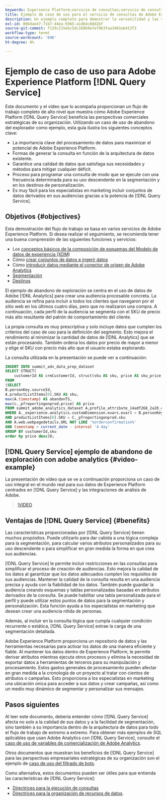 ```yaml
---
keywords: Experience Platform;servicio de consultas;servicio de consultas;consulta
title: Ejemplo de caso de uso para el servicio de consultas de Adobe Experience Platform
description: Un ejemplo completo para demostrar la versatilidad y las ventajas del servicio de consultas de Adobe Experience Platform.
exl-id: 00bdae47-71b7-44ea-9365-a1d64c88d2bf
source-git-commit: f129c215ebc5dc169b9a7ef9b3faa3463ab413f3
workflow-type: tm+mt
source-wordcount: '696'
ht-degree: 0%

---
```


# Ejemplo de caso de uso para Adobe Experience Platform [!DNL Query Service]

Este documento y el vídeo que lo acompaña proporcionan un flujo de trabajo completo de alto nivel que muestra cómo Adobe Experience Platform [!DNL Query Service] beneficia las perspectivas comerciales estratégicas de su organización. Utilizando un caso de uso de abandono del explorador como ejemplo, esta guía ilustra los siguientes conceptos clave:

* La importancia clave del procesamiento de datos para maximizar el potencial de Adobe Experience Platform.
* Formas de generar la consulta en función de la arquitectura de datos existente.
* Garantice una calidad de datos que satisfaga sus necesidades y métodos para mitigar cualquier déficit.
* Proceso para programar una consulta de modo que se ejecute con una frecuencia determinada para su uso descendente en la segmentación y en los destinos de personalización.
* Es muy fácil para los especialistas en marketing incluir conjuntos de datos derivados en sus audiencias gracias a la potencia de [!DNL Query Service].

## Objetivos {#objectives}

Esta demostración del flujo de trabajo se basa en varios servicios de Adobe Experience Platform. Si desea realizar el seguimiento, se recomienda tener una buena comprensión de las siguientes funciones y servicios:

* Los [conceptos básicos de la composición de esquemas del Modelo de datos de experiencia (XDM)](../../xdm/schema/composition.md)
* Cómo [crear conjuntos de datos e ingerir datos](https://experienceleague.adobe.com/docs/platform-learn/tutorials/data-ingestion/create-datasets-and-ingest-data.html?lang=es)
* Cómo [introducir datos mediante el conector de origen de Adobe Analytics](https://experienceleague.adobe.com/docs/platform-learn/tutorials/sources/ingest-data-from-adobe-analytics.html?lang=es)
* [Segmentación](../../segmentation/home.md)
* [Destinos](../../destinations/home.md)

El ejemplo de abandono de exploración se centra en el uso de datos de Adobe [!DNL Analytics] para crear una audiencia procesable concreta. La audiencia se refina para incluir a todos los clientes que navegaron por el sitio web en los últimos cuatro días, pero que no realizaron una compra. A continuación, cada perfil de la audiencia se segmenta con el SKU de precio más alto resultante del patrón de comportamiento del cliente.

La propia consulta es muy prescriptiva y solo incluye datos que cumplen los criterios del caso de uso para la definición del segmento. Esto mejora el rendimiento al minimizar la cantidad de datos de [!DNL Analytics] que se están procesando. También ordena los datos por precio de mayor a menor y elige el SKU con precio más alto que el usuario estaba explorando.

La consulta utilizada en la presentación se puede ver a continuación:

```sql
INSERT INTO summit_adv_data_prep_dataset
SELECT STRUCT(
    customerId AS crmCustomerId, struct(sku AS sku, price AS sku_price, abandonTS AS abandonTS) AS abandonBrowse) AS _pfreportingonprod
FROM
(SELECT
B.personKey.sourceId,
A.productListItems[0].SKU AS sku,
max(A.timestamp) AS abandonTS,
max(c._pfreportingonprod.price) AS price
FROM summit_adobe_analytics_dataset A,profile_attribute_14adf268_2a20_4dee_bee6_a6b0e34616a9 B,summit_product_dataset c
WHERE A._experience.analytics.customDimension.evars.evar1 = B.personKey.sourceID
AND productListItems[0].SKU = C._pfreportingonprod.sku
AND A.web.webpagedetails.URL NOT LIKE '%orderconfirmation%'
AND timestamp > current_date - interval '4 day'
GROUP BY customerId,sku
order by price desc)D;
```

## [!DNL Query Service] ejemplo de abandono de exploración con adobe analytics {#video-example}

La presentación de vídeo que se ve a continuación proporciona un caso de uso integral en el mundo real para sus datos de Experience Platform centrados en [!DNL Query Service] y las integraciones de análisis de Adobe.

>[!VIDEO](https://video.tv.adobe.com/v/3454939?quality=12&learn=on&captions=spa)

## Ventajas de [!DNL Query Service] {#benefits}

Las características proporcionadas por [!DNL Query Service] tienen muchos propósitos. Puede utilizarlo para dar cabida a una lógica compleja para la segmentación, para calcular varios atributos personalizados para su uso descendente o para simplificar en gran medida la forma en que crea sus audiencias.

[!DNL Query Service] le permite incluir restricciones en las consultas para simplificar el proceso de creación de audiencias. Esto mejora la calidad de los datos al garantizar que los datos adecuados cumplen los requisitos de sus audiencias. Mantener la calidad de la consulta resulta en una audiencia precisa y ayuda con la fiabilidad de los datos. También puede guardar la audiencia creando esquemas y tablas personalizadas basadas en atributos derivados de la consulta. Se puede habilitar una tabla personalizada para el perfil y puede utilizar estos puntos de datos para la segmentación y personalización. Esta función ayuda a los especialistas en marketing que desean crear una audiencia nítida de personas.

Además, al incluir en la consulta lógica que cumpla cualquier condición recurrente o estática, [!DNL Query Service] extrae la carga de una segmentación detallada.

Adobe Experience Platform proporciona un repositorio de datos y las herramientas necesarias para activar los datos de una manera eficiente y fiable. Al mantener los datos dentro de Experience Platform, le permite derivar atributos mientras ejecuta otros procesos y elimina la necesidad de exportar datos a herramientas de terceros para su manipulación y procesamiento. Estos gastos generales de procesamiento pueden afectar en gran medida a la cronología de un proyecto al tratar con cientos de atributos o campañas. Esto proporciona a los especialistas en marketing una ubicación única para acceder a sus datos y crear campañas, así como un medio muy dinámico de segmentar y personalizar sus mensajes.

## Pasos siguientes

Al leer este documento, debería entender cómo [!DNL Query Service] afecta no solo a la calidad de sus datos y a la facilidad de segmentación, sino también a su importancia dentro de la arquitectura de datos para todo el flujo de trabajo de extremo a extremo. Para obtener más ejemplos de SQL aplicables que usan Adobe Analytics con [!DNL Query Service], consulte el [caso de uso de variables de comercialización de Adobe Analytics](./merchandising-variables.md).

Otros documentos que muestran los beneficios de [!DNL Query Service] para las perspectivas empresariales estratégicas de su organización son el ejemplo de [caso de uso del filtrado de bots](./bot-filtering.md).

Como alternativa, estos documentos pueden ser útiles para que entienda las características de [!DNL Query Service]:

* [Directrices para la ejecución de consultas](../best-practices/writing-queries.md)
* [Directrices para la organización de recursos de datos](../best-practices/organize-data-assets.md).


